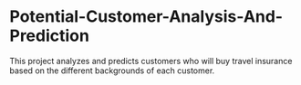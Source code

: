 # Potential-Customer-Analysis-And-Prediction
 This project analyzes and predicts customers who will buy travel insurance based on the different backgrounds of each customer.
